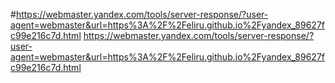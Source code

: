 #https://webmaster.yandex.com/tools/server-response/?user-agent=webmaster&url=https%3A%2F%2Feliru.github.io%2Fyandex_89627fc99e216c7d.html
https://webmaster.yandex.com/tools/server-response/?user-agent=webmaster&url=https%3A%2F%2Feliru.github.io%2Fyandex_89627fc99e216c7d.html
